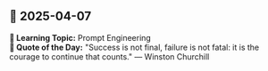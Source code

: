 ## 📅 2025-04-07
**🧠 Learning Topic:** Prompt Engineering  
**💬 Quote of the Day:** "Success is not final, failure is not fatal: it is the courage to continue that counts." — Winston Churchill
